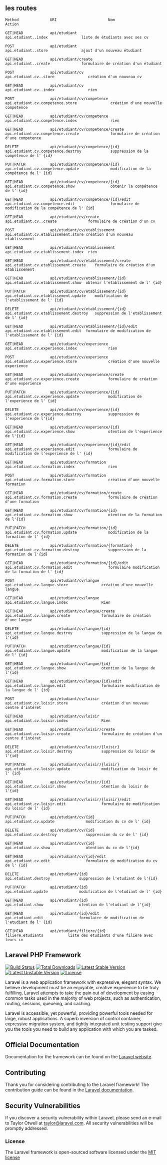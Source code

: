 
## les routes

	Method      	    URI     				  Nom          				Action 
	
	GET|HEAD    		api/etudiant                            api.etudiant..index               liste de étudiants avec ses cv

	POST 				api/etudiant                            api.etudiant..store               ajout d'un nouveau étudiant

	GET|HEAD    		api/etudiant/create                     api.etudiant..create              formulaire de création d'un étudiant

	POST        		api/etudiant/cv                         api.etudiant.cv..store               création d'un nouveau cv

	GET|HEAD    		api/etudiant/cv                         api.etudiant.cv..index               rien

	POST        		api/etudiant/cv/competence              api.etudiant.cv.competence.store        	   création d'une nouvelle competence

	GET|HEAD    		api/etudiant/cv/competence              api.etudiant.cv.competence.index        	   rien

	GET|HEAD    		api/etudiant/cv/competence/create       api.etudiant.cv.competence.create              formulaire de création d'une competence

	DELETE      		api/etudiant/cv/competence/{id}        	api.etudiant.cv.competence.destroy             suppression de la compétence de l' {id}

	PUT|PATCH   		api/etudiant/cv/competence/{id}      	api.etudiant.cv.competence.update              modification de la compétence de l' {id}

	GET|HEAD    		api/etudiant/cv/competence/{id}         api.etudiant.cv.competence.show                obtenir la compétence de l' {id}

	GET|HEAD    		api/etudiant/cv/competence/{id}/edit    api.etudiant.cv.competence.edit                formulaire de modification de la compétence de l' {id}

	GET|HEAD    		api/etudiant/cv/create                  api.etudiant.cv..create              formulaire de création d'un cv

	POST        		api/etudiant/cv/etablissement            api.etudiant.cv.etablissement.store création d'un nouveau etablissement

	GET|HEAD    		api/etudiant/cv/etablissement            api.etudiant.cv.etablissement.index  rien

	GET|HEAD    		api/etudiant/cv/etablissement/create     api.etudiant.cv.etablissement.create    formulaire de création d'un etablissement

	GET|HEAD    		api/etudiant/cv/etablissement/{id}        api.etudiant.cv.etablissement.show  obtenir l'etablissement de l' {id}

	PUT|PATCH   		api/etudiant/cv/etablissement/{id}        api.etudiant.cv.etablissement.update    modification de l'etablissement de l' {id}

	DELETE      		api/etudiant/cv/etablissement/{id}        api.etudiant.cv.etablissement.destroy   suppression de l'etablissement de l' {id}

	GET|HEAD    		api/etudiant/cv/etablissement/{id}/edit   api.etudiant.cv.etablissement.edit  formulaire de modification de l'etablissement de l' {id}

	GET|HEAD    		api/etudiant/cv/experience                api.etudiant.cv.experience.index        		rien

	POST        		api/etudiant/cv/experience                api.etudiant.cv.experience.store        		création d'une nouvelle experience

 	GET|HEAD    		api/etudiant/cv/experience/create         api.etudiant.cv.experience.create       		formulaire de création d'une experience	

 	PUT|PATCH   		api/etudiant/cv/experience/{id}           api.etudiant.cv.experience.update       		modification de l'experience de l' {id}

 	DELETE      		api/etudiant/cv/experience/{id}   		  api.etudiant.cv.experience.destroy      		suppression de l'experience de l'{id}

 	GET|HEAD    		api/etudiant/cv/experience/{id}           api.etudiant.cv.experience.show     			otention de l'experience de l'{id}

 	GET|HEAD    		api/etudiant/cv/experience/{id}/edit      api.etudiant.cv.experience.edit         		formulaire de modification de l'experience de l' {id}

 	GET|HEAD    		api/etudiant/cv/formation                 api.etudiant.cv.formation.index         		rien

 	POST        		api/etudiant/cv/formation                 api.etudiant.cv.formation.store         		création d'une nouvelle formation

 	GET|HEAD    		api/etudiant/cv/formation/create          api.etudiant.cv.formation.create        		formulaire de création d'une formation	

 	GET|HEAD    		api/etudiant/cv/formation/{id}            api.etudiant.cv.formation.show      			otention de la formation de l'{id}

 	PUT|PATCH   		api/etudiant/cv/formation/{id}            api.etudiant.cv.formation.update        		modification de la formation de l' {id}

 	DELETE      		api/etudiant/cv/formation/{formation}     api.etudiant.cv.formation.destroy       		suppression de la formation de l'{id}

 	GET|HEAD    		api/etudiant/cv/formation/{id}/edit       api.etudiant.cv.formation.edit          		formulaire modification de la formation de l' {id}	

 	POST        		api/etudiant/cv/langue                    api.etudiant.cv.langue.store       		 création d'une nouvelle langue

 	GET|HEAD    		api/etudiant/cv/langue                    api.etudiant.cv.langue.index            	 Rien

 	GET|HEAD    		api/etudiant/cv/langue/create             api.etudiant.cv.langue.create           	 formulaire de création d'une langue	

 	DELETE      		api/etudiant/cv/langue/{id}               api.etudiant.cv.langue.destroy          	 suppression de la langue de l'{id}

 	PUT|PATCH   		api/etudiant/cv/langue/{id}           	  api.etudiant.cv.langue.update      		 modification de la langue de l' {id}

 	GET|HEAD    		api/etudiant/cv/langue/{id}               api.etudiant.cv.langue.show             	 otention de la langue de l'{id}

 	GET|HEAD    		api/etudiant/cv/langue/{id}/edit          api.etudiant.cv.langue.edit        		 formulaire modification de la langue de l' {id}	

 	POST        		api/etudiant/cv/loisir                    api.etudiant.cv.loisir.store       		 création d'un nouveau centre d'intéret

	GET|HEAD    		api/etudiant/cv/loisir                    api.etudiant.cv.loisir.index            	 Rien

	GET|HEAD    		api/etudiant/cv/loisir/create             api.etudiant.cv.loisir.create      		 formulaire de création d'un centre d'intéret

	DELETE      		api/etudiant/cv/loisir/{loisir}           api.etudiant.cv.loisir.destroy             suppression du loisir de l'{id}

	PUT|PATCH   		api/etudiant/cv/loisir/{loisir}           api.etudiant.cv.loisir.update              modification du loisir de l' {id}

	GET|HEAD    		api/etudiant/cv/loisir/{id}               api.etudiant.cv.loisir.show             	 otention du loisir de l'{id}

	GET|HEAD    		api/etudiant/cv/loisir/{loisir}/edit      api.etudiant.cv.loisir.edit             	 formulaire de modification du loisir de l' {id}

	PUT|PATCH 			api/etudiant/cv/{id}                      api.etudiant.cv.update              modification du cv de l' {id}

	DELETE    			api/etudiant/cv/{id}                      api.etudiant.cv.destroy             suppression du cv de l' {id}

	GET|HEAD  			api/etudiant/cv/{id}                      api.etudiant.cv.show                otention du cv de l'{id}

	GET|HEAD   			api/etudiant/cv/{id}/edit                 api.etudiant.cv.edit                formulaire de modification du cv de l' {id}

	DELETE     			api/etudiant/{id}                         api.etudiant.destroy             suppression de l'etudiant de l'{id}

	PUT|PATCH  			api/etudiant/{id}                         api.etudiant.update              modification de l'etudiant de l' {id}

	GET|HEAD 			api/etudiant/{id}                         api.etudiant.show                otention de l'etudiant de l'{id}

	GET|HEAD  			api/etudiant/{id}/edit                    api.etudiant.edit                formulaire de modification de l'etudiant de l' {id}

	GET|HEAD  			api/etudiant/filiere/{id}                 filiere.etudiants           liste des etudiants d'une filière avec leurs cv

<!-- ## les routes

	Method		   	URL		     							Action
									
   	GET|HEAD			   	/cv           							Liste des cv
   
   	GET|HEAD		 		/cv/{id}            					Recupere le cv de l'id {id}
 
 	GET|HEAD   			/cv/create      						Pour obtenir le formulaire de création d'un cv

	POST     		/cv/create     							Pour créer un cv 

	POST     		/cv/delete      						Pour supprimer un cv

	POST     		/cv/edit 								Pour modifier un cv

	GET|HEAD				/cv/edit/{id}   						Pour obtenir le formulaire de modification d'un cv

	GET|HEAD				/cv/etudiant/{id}   					liste des cvs d'un etudiant

	GET|HEAD      		/cv/formation        					listes des formations d'un cv

	POST    	    /cv/formation/create 					créer une formation pour un cv

	GET|HEAD				/cv/formation/create 					obtenir le formulaire de création d'une formation

	POST  			/cv/formation/delete 					delete-formation

	POST     		/cv/formation/edit 						edit-formation  

	GET|HEAD				/cv/formation/edit/{id} 				edit-formation  

	GET|HEAD				/cv/formation/etablissement/{id} 		formations-etablissement

	GET|HEAD				/cv/formation/{id}               		show-formation/  

	GET|HEAD				/etablissement                   		etablissement  

	POST    		/etablissement/create 					create-etab 

	GET|HEAD      		/etablissement/create            		create-etab 

	POST     		/etablissement/delete        			delete-etab 

	POST     		/etablissement/edit 					edit-etab 

	GET|HEAD     		/etablissement/edit/{id}         		edit-etab 

	GET|HEAD      		/etablissement/{id}              		show-etab

	GET|HEAD      		/etudiant                        		liste des etudiants     

	POST   			/etudiant/create                 		formulaire de création d'un etudiant

	GET|HEAD				/etudiant/create                    	create-etudiant 

	POST     		/etudiant/delete  						delete-etudiant 

	POST    		/etudiant/edit          				edit-etudiant 

	GET|HEAD 			/etudiant/edit/{id}              		formulaire de modification d'un etudiant

	GET|HEAD				/etudiant/filiere/{id}           		listes des étudiants d'une filière 

	GET|HEAD			 	/etudiant/{id}                   		Obténir un étudiant 
 -->
## Laravel PHP Framework

[![Build Status](https://travis-ci.org/laravel/framework.svg)](https://travis-ci.org/laravel/framework)
[![Total Downloads](https://poser.pugx.org/laravel/framework/d/total.svg)](https://packagist.org/packages/laravel/framework)
[![Latest Stable Version](https://poser.pugx.org/laravel/framework/v/stable.svg)](https://packagist.org/packages/laravel/framework)
[![Latest Unstable Version](https://poser.pugx.org/laravel/framework/v/unstable.svg)](https://packagist.org/packages/laravel/framework)
[![License](https://poser.pugx.org/laravel/framework/license.svg)](https://packagist.org/packages/laravel/framework)

Laravel is a web application framework with expressive, elegant syntax. We believe development must be an enjoyable, creative experience to be truly fulfilling. Laravel attempts to take the pain out of development by easing common tasks used in the majority of web projects, such as authentication, routing, sessions, queueing, and caching.

Laravel is accessible, yet powerful, providing powerful tools needed for large, robust applications. A superb inversion of control container, expressive migration system, and tightly integrated unit testing support give you the tools you need to build any application with which you are tasked.

## Official Documentation

Documentation for the framework can be found on the [Laravel website](http://laravel.com/docs).

## Contributing

Thank you for considering contributing to the Laravel framework! The contribution guide can be found in the [Laravel documentation](http://laravel.com/docs/contributions).

## Security Vulnerabilities

If you discover a security vulnerability within Laravel, please send an e-mail to Taylor Otwell at taylor@laravel.com. All security vulnerabilities will be promptly addressed.

### License

The Laravel framework is open-sourced software licensed under the [MIT license](http://opensource.org/licenses/MIT)
